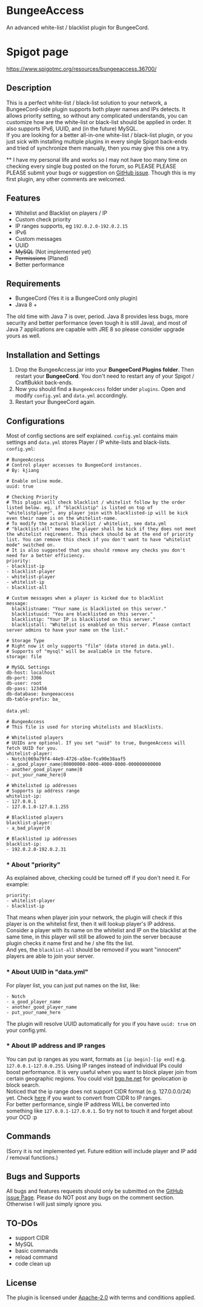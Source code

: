 # BungeeAccess
An advanced white-list / blacklist plugin for BungeeCord.

# Spigot page
https://www.spigotmc.org/resources/bungeeaccess.36700/

## Description
This is a perfect white-list / black-list solution to your network, a BungeeCord-side plugin supports both player names and IPs detects. It allows priority setting, so without any complicated understands, you can customize how are the white-list or black-list should be applied in order. It also supports IPv6, UUID, and (in the future) MySQL.  
If you are looking for a better all-in-one white-list / black-list plugin, or you just sick with installing multiple plugins in every single Spigot back-ends and tried of synchronize them manually, then you may give this one a try.

** I have my personal life and works so I may not have too many time on checking every single bug posted on the forum, so PLEASE PLEASE PLEASE submit your bugs or suggestion on [GitHub issue](https://github.com/k-jiang/BungeeAccess/issues). Though this is my first plugin, any other comments are welcomed.

## Features
- Whitelist and Blacklist on players / IP
- Custom check priority
- IP ranges supports, eg `192.0.2.0-192.0.2.15`
- IPv6
- Custom messages
- UUID
- ~~MySQL~~ (Not implemented yet)
- ~~Permissions~~ (Planed)
- Better performance

## Requirements
- BungeeCord (Yes it is a BungeeCord only plugin)
- Java 8 +

The old time with Java 7 is over, period. Java 8 provides less bugs, more security and better performance (even tough it is still Java), and most of Java 7 applications are capable with JRE 8 so please consider upgrade yours as well.

## Installation and Settings
1. Drop the BungeeAccess.jar into your **BungeeCord Plugins folder**. Then restart your **BungeeCord**. You don't need to restart any of your Spigot / CraftBukkit back-ends.
2. Now you should find a `BungeeAccess` folder under `plugins`. Open and modify `config.yml` and `data.yml` accordingly.
3. Restart your BungeeCord again.

## Configurations
Most of config sections are self explained. `config.yml` contains main settings and `data.yml` stores Player / IP white-lists and black-lists.  
`config.yml`:
```
# BungeeAccess
# Control player accesses to BungeeCord instances.
# By: kjiang

# Enable online mode.
uuid: true

# Checking Priority
# This plugin will check blacklist / whitelist follow by the order listed below. eg, if "blacklistip" is listed on top of "whitelistplayer", any player join with blacklisted-ip will be kick even their name is on the whitelist-name.
# To modify the actural blacklist / whitelist, see data.yml
# "blacklist-all" means the player shall be kick if they does not meet the whitelist reqirement. This check should be at the end of priority list. You can remove this check if you don't want to have "whitelist mode" switched on.
# It is also suggested that you should remove any checks you don't need for a better efficiency.
priority:
- blacklist-ip
- blacklist-player
- whitelist-player
- whitelist-ip
- blacklist-all

# Custom messages when a player is kicked due to blacklist
message:
  blacklistname: "Your name is blacklisted on this server."
  blacklistuuid: "You are blacklisted on this server."
  blacklistip: "Your IP is blacklisted on this server."
  blacklistall: "Whitelist is enabled on this server. Please contact server admins to have your name on the list."

# Storage Type
# Right now it only supports "file" (data stored in data.yml).
# Supports of "mysql" will be avaliable in the future.
storage: file

# MySQL Settings
db-host: localhost
db-port: 3306
db-user: root
db-pass: 123456
db-database: bungeeaccess
db-table-prefix: ba_

```
`data.yml`:
```
# BungeeAccess
# This file is used for storing whitelists and blacklists.

# Whitelisted players
# UUIDs are optional. If you set "uuid" to true, BungeeAccess will fetch UUID for you.
whitelist-player:
- Notch|069a79f4-44e9-4726-a5be-fca90e38aaf5
- a_good_player_name|00000000-0000-4000-8000-000000000000
- another_good_player_name|0
- put_your_name_here|0

# Whitelisted ip addresses
# Supports ip address range
whitelist-ip:
- 127.0.0.1
- 127.0.1.0-127.0.1.255

# Blacklisted players
blacklist-player:
- a_bad_player|0

# Blacklisted ip addresses
blacklist-ip:
- 192.0.2.0-192.0.2.31
```

### * About "priority"
As explained above, checking could be turned off if you don't need it. For example:
```
priority:
- whitelist-player
- blacklist-ip
```
That means when player join your network, the plugin will check if this player is on the whitelist first, then it will lookup player's IP address. Consider a player with its name on the whitelist and IP on the blacklist at the same time, in this player will still be allowed to join the server because plugin checks it name first and he / she fits the list.  
And yes, the `blacklist-all` should be removed if you want "innocent" players are able to join your server.

### * About UUID in "data.yml"
For player list, you can just put names on the list, like:
```
- Notch
- a_good_player_name
- another_good_player_name
- put_your_name_here
```
The plugin will resolve UUID automatically for you if you have `uuid: true` on your config.yml.  

### * About IP address and IP ranges
You can put ip ranges as you want, formats as `[ip begin]-[ip end]` e.g. `127.0.0.1-127.0.0.255`. Using IP ranges instead of individual IPs could boost performance. It is very useful when you want to block player join from certain geographic regions. You could visit [bgp.he.net](http://bgp.he.net) for geolocation ip block search.  
Noticed that the ip range does not support CIDR format (e.g. 127.0.0.0/24) yet. Check [here](http://www.techzoom.net/tools/IPAddressCalculator) if you want to convert from CIDR to IP ranges.  
For better performance, single IP address WILL be converted into something like `127.0.0.1-127.0.0.1`. So try not to touch it and forget about your OCD :p

## Commands
(Sorry it is not implemented yet. Future edition will include player and IP add / removal functions.)

## Bugs and Supports
All bugs and features requests should only be submitted on the [GitHub issue Page](https://github.com/k-jiang/BungeeAccess/issues).
Please do NOT post any bugs on the comment section. Otherwise I will just simply ignore you.

## TO-DOs
- support CIDR
- MySQL
- basic commands
- reload command
- code clean up

## License
The plugin is licensed under [Apache-2.0](https://github.com/k-jiang/BungeeAccess/blob/master/LICENSE) with terms and conditions applied.
